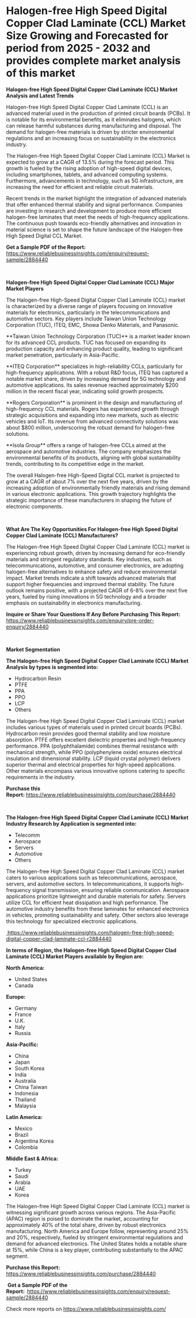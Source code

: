 <p><h1>Halogen-free High Speed Digital Copper Clad Laminate (CCL) Market Size Growing and Forecasted for period from 2025 - 2032 and provides complete market analysis of this market</h1></p><p><strong>Halogen-free High Speed Digital Copper Clad Laminate (CCL) Market Analysis and Latest Trends</strong></p>
<p><p>Halogen-free High Speed Digital Copper Clad Laminate (CCL) is an advanced material used in the production of printed circuit boards (PCBs). It is notable for its environmental benefits, as it eliminates halogens, which can release harmful substances during manufacturing and disposal. The demand for halogen-free materials is driven by stricter environmental regulations and an increasing focus on sustainability in the electronics industry.</p><p>The Halogen-free High Speed Digital Copper Clad Laminate (CCL) Market is expected to grow at a CAGR of 13.5% during the forecast period. This growth is fueled by the rising adoption of high-speed digital devices, including smartphones, tablets, and advanced computing systems. Furthermore, advancements in technology, such as 5G infrastructure, are increasing the need for efficient and reliable circuit materials.</p><p>Recent trends in the market highlight the integration of advanced materials that offer enhanced thermal stability and signal performance. Companies are investing in research and development to produce more efficient halogen-free laminates that meet the needs of high-frequency applications. The continuous push towards eco-friendly alternatives and innovation in material science is set to shape the future landscape of the Halogen-free High Speed Digital CCL Market.</p></p>
<p><strong>Get a Sample PDF of the Report:&nbsp;</strong> <a href="https://www.reliablebusinessinsights.com/enquiry/request-sample/2884440?utm_campaign=3253&utm_medium=2&utm_source=Github&utm_content=ia&utm_term=13032025&utm_id=halogen-free-high-speed-digital-copper-clad-laminate-ccl">https://www.reliablebusinessinsights.com/enquiry/request-sample/2884440</a></p>
<p>&nbsp;</p>
<p><strong>Halogen-free High Speed Digital Copper Clad Laminate (CCL) Major Market Players</strong></p>
<p><p>The Halogen-free High-Speed Digital Copper Clad Laminate (CCL) market is characterized by a diverse range of players focusing on innovative materials for electronics, particularly in the telecommunications and automotive sectors. Key players include Taiwan Union Technology Corporation (TUC), ITEQ, EMC, Showa Denko Materials, and Panasonic.</p><p>**Taiwan Union Technology Corporation (TUC)** is a market leader known for its advanced CCL products. TUC has focused on expanding its production capacity and enhancing product quality, leading to significant market penetration, particularly in Asia-Pacific.</p><p>**ITEQ Corporation** specializes in high-reliability CCLs, particularly for high-frequency applications. With a robust R&D focus, ITEQ has captured a notable market share, driven by increasing demand for 5G technology and automotive applications. Its sales revenue reached approximately $200 million in the recent fiscal year, indicating solid growth prospects.</p><p>**Rogers Corporation** is prominent in the design and manufacturing of high-frequency CCL materials. Rogers has experienced growth through strategic acquisitions and expanding into new markets, such as electric vehicles and IoT. Its revenue from advanced connectivity solutions was about $800 million, underscoring the robust demand for halogen-free solutions.</p><p>**Isola Group** offers a range of halogen-free CCLs aimed at the aerospace and automotive industries. The company emphasizes the environmental benefits of its products, aligning with global sustainability trends, contributing to its competitive edge in the market.</p><p>The overall Halogen-free High-Speed Digital CCL market is projected to grow at a CAGR of about 7% over the next five years, driven by the increasing adoption of environmentally friendly materials and rising demand in various electronic applications. This growth trajectory highlights the strategic importance of these manufacturers in shaping the future of electronic components.</p></p>
<p>&nbsp;</p>
<p><strong>What Are The Key Opportunities For Halogen-free High Speed Digital Copper Clad Laminate (CCL) Manufacturers?</strong></p>
<p><p>The Halogen-free High Speed Digital Copper Clad Laminate (CCL) market is experiencing robust growth, driven by increasing demand for eco-friendly materials and stringent regulatory standards. Key industries, such as telecommunications, automotive, and consumer electronics, are adopting halogen-free alternatives to enhance safety and reduce environmental impact. Market trends indicate a shift towards advanced materials that support higher frequencies and improved thermal stability. The future outlook remains positive, with a projected CAGR of 6-8% over the next five years, fueled by rising innovations in 5G technology and a broader emphasis on sustainability in electronics manufacturing.</p></p>
<p><strong>Inquire or Share Your Questions If Any Before Purchasing This Report:</strong> <a href="https://www.reliablebusinessinsights.com/enquiry/pre-order-enquiry/2884440?utm_campaign=3253&utm_medium=2&utm_source=Github&utm_content=ia&utm_term=13032025&utm_id=halogen-free-high-speed-digital-copper-clad-laminate-ccl">https://www.reliablebusinessinsights.com/enquiry/pre-order-enquiry/2884440</a></p>
<p>&nbsp;</p>
<p><strong>Market Segmentation</strong></p>
<p><strong>The Halogen-free High Speed Digital Copper Clad Laminate (CCL) Market Analysis by types is segmented into:</strong></p>
<p><ul><li>Hydrocarbon Resin</li><li>PTFE</li><li>PPA</li><li>PPO</li><li>LCP</li><li>Others</li></ul></p>
<p><p>The Halogen-free High Speed Digital Copper Clad Laminate (CCL) market includes various types of materials used in printed circuit boards (PCBs). Hydrocarbon resin provides good thermal stability and low moisture absorption. PTFE offers excellent dielectric properties and high-frequency performance. PPA (polyphthalamide) combines thermal resistance with mechanical strength, while PPO (polyphenylene oxide) ensures electrical insulation and dimensional stability. LCP (liquid crystal polymer) delivers superior thermal and electrical properties for high-speed applications. Other materials encompass various innovative options catering to specific requirements in the industry.</p></p>
<p><strong>Purchase this Report:&nbsp;</strong><a href="https://www.reliablebusinessinsights.com/purchase/2884440?utm_campaign=3253&utm_medium=2&utm_source=Github&utm_content=ia&utm_term=13032025&utm_id=halogen-free-high-speed-digital-copper-clad-laminate-ccl">https://www.reliablebusinessinsights.com/purchase/2884440</a></p>
<p>&nbsp;</p>
<p><strong>The Halogen-free High Speed Digital Copper Clad Laminate (CCL) Market Industry Research by Application is segmented into:</strong></p>
<p><ul><li>Telecomm</li><li>Aerospace</li><li>Servers</li><li>Automotive</li><li>Others</li></ul></p>
<p><p>The Halogen-free High Speed Digital Copper Clad Laminate (CCL) market caters to various applications such as telecommunications, aerospace, servers, and automotive sectors. In telecommunications, it supports high-frequency signal transmission, ensuring reliable communication. Aerospace applications prioritize lightweight and durable materials for safety. Servers utilize CCL for efficient heat dissipation and high performance. The automotive industry benefits from these laminates for enhanced electronics in vehicles, promoting sustainability and safety. Other sectors also leverage this technology for specialized electronic applications.</p></p>
<p><a href="https://www.reliablebusinessinsights.com/halogen-free-high-speed-digital-copper-clad-laminate-ccl-r2884440?utm_campaign=3253&utm_medium=2&utm_source=Github&utm_content=ia&utm_term=13032025&utm_id=halogen-free-high-speed-digital-copper-clad-laminate-ccl">&nbsp;https://www.reliablebusinessinsights.com/halogen-free-high-speed-digital-copper-clad-laminate-ccl-r2884440</a></p>
<p><strong>In terms of Region, the Halogen-free High Speed Digital Copper Clad Laminate (CCL) Market Players available by Region are:</strong></p>
<p>
    <p> <strong> North America: </strong>
        <ul>
            <li>United States</li>
            <li>Canada</li>
        </ul>
        </p> 
    <p> <strong> Europe: </strong>
        <ul>
            <li>Germany</li>
            <li>France</li>
            <li>U.K.</li>
            <li>Italy</li>
            <li>Russia</li>
        </ul>
        </p> 
    <p> <strong> Asia-Pacific: </strong>
        <ul>
            <li>China</li>
            <li>Japan</li>
            <li>South Korea</li>
            <li>India</li>
            <li>Australia</li>
            <li>China Taiwan</li>
            <li>Indonesia</li>
            <li>Thailand</li>
            <li>Malaysia</li>
        </ul>
        </p> 
    <p> <strong> Latin America: </strong>
        <ul>
            <li>Mexico</li>
            <li>Brazil</li>
            <li>Argentina Korea</li>
            <li>Colombia</li>
        </ul>
        </p> 
    <p> <strong> Middle East & Africa: </strong>
        <ul>
            <li>Turkey</li>
            <li>Saudi</li>
            <li>Arabia</li>
            <li>UAE</li>
            <li>Korea</li>
        </ul>
    </p>
    </p>
<p><p>The Halogen-free High Speed Digital Copper Clad Laminate (CCL) market is witnessing significant growth across various regions. The Asia-Pacific (APAC) region is poised to dominate the market, accounting for approximately 40% of the total share, driven by robust electronics manufacturing. North America and Europe follow, representing around 25% and 20%, respectively, fueled by stringent environmental regulations and demand for advanced electronics. The United States holds a notable share at 15%, while China is a key player, contributing substantially to the APAC segment.</p></p>
<p><strong>Purchase this Report: </strong><a href="https://www.reliablebusinessinsights.com/purchase/2884440?utm_campaign=3253&utm_medium=2&utm_source=Github&utm_content=ia&utm_term=13032025&utm_id=halogen-free-high-speed-digital-copper-clad-laminate-ccl">https://www.reliablebusinessinsights.com/purchase/2884440</a></p>
<p>&nbsp;<strong>Get a Sample PDF of the Report:&nbsp;&nbsp;</strong><a href="https://www.reliablebusinessinsights.com/enquiry/request-sample/2884440?utm_campaign=3253&utm_medium=2&utm_source=Github&utm_content=ia&utm_term=13032025&utm_id=halogen-free-high-speed-digital-copper-clad-laminate-ccl">https://www.reliablebusinessinsights.com/enquiry/request-sample/2884440</a></p>
<p><strong></strong></p>
<p>Check more reports on <a href="https://www.reliablebusinessinsights.com/?utm_campaign=3253&utm_medium=2&utm_source=Github&utm_content=ia&utm_term=13032025&utm_id=halogen-free-high-speed-digital-copper-clad-laminate-ccl">https://www.reliablebusinessinsights.com/</a></p>